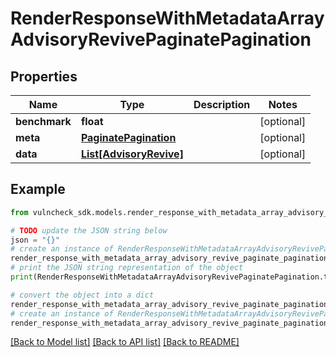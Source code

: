 # RenderResponseWithMetadataArrayAdvisoryRevivePaginatePagination


## Properties

Name | Type | Description | Notes
------------ | ------------- | ------------- | -------------
**benchmark** | **float** |  | [optional] 
**meta** | [**PaginatePagination**](PaginatePagination.md) |  | [optional] 
**data** | [**List[AdvisoryRevive]**](AdvisoryRevive.md) |  | [optional] 

## Example

```python
from vulncheck_sdk.models.render_response_with_metadata_array_advisory_revive_paginate_pagination import RenderResponseWithMetadataArrayAdvisoryRevivePaginatePagination

# TODO update the JSON string below
json = "{}"
# create an instance of RenderResponseWithMetadataArrayAdvisoryRevivePaginatePagination from a JSON string
render_response_with_metadata_array_advisory_revive_paginate_pagination_instance = RenderResponseWithMetadataArrayAdvisoryRevivePaginatePagination.from_json(json)
# print the JSON string representation of the object
print(RenderResponseWithMetadataArrayAdvisoryRevivePaginatePagination.to_json())

# convert the object into a dict
render_response_with_metadata_array_advisory_revive_paginate_pagination_dict = render_response_with_metadata_array_advisory_revive_paginate_pagination_instance.to_dict()
# create an instance of RenderResponseWithMetadataArrayAdvisoryRevivePaginatePagination from a dict
render_response_with_metadata_array_advisory_revive_paginate_pagination_from_dict = RenderResponseWithMetadataArrayAdvisoryRevivePaginatePagination.from_dict(render_response_with_metadata_array_advisory_revive_paginate_pagination_dict)
```
[[Back to Model list]](../README.md#documentation-for-models) [[Back to API list]](../README.md#documentation-for-api-endpoints) [[Back to README]](../README.md)


